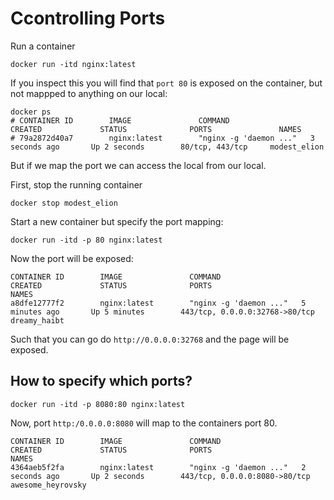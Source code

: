 # Ccontrolling Ports

Run a container

```
docker run -itd nginx:latest
```

If you inspect this you will find that `port 80` is exposed on the container, but not mappped to anything on our local:
```
docker ps
# CONTAINER ID        IMAGE               COMMAND                  CREATED             STATUS              PORTS               NAMES
# 79a2872d40a7        nginx:latest        "nginx -g 'daemon ..."   3 seconds ago       Up 2 seconds        80/tcp, 443/tcp     modest_elion
```

But if we map the port we can access the local from our local.

First, stop the running container
```
docker stop modest_elion
```

Start a new container but specify the port mapping:

```
docker run -itd -p 80 nginx:latest
```

Now the port will be exposed:
```
CONTAINER ID        IMAGE               COMMAND                  CREATED             STATUS              PORTS                            NAMES
a8dfe12777f2        nginx:latest        "nginx -g 'daemon ..."   5 minutes ago       Up 5 minutes        443/tcp, 0.0.0.0:32768->80/tcp   dreamy_haibt
```

Such that you can go do `http://0.0.0.0:32768` and the page will be exposed.

## How to specify which ports?

```
docker run -itd -p 8080:80 nginx:latest
```

Now, port `http:/0.0.0.0:8080` will map to the containers port 80.

```
CONTAINER ID        IMAGE               COMMAND                  CREATED             STATUS              PORTS                           NAMES
4364aeb5f2fa        nginx:latest        "nginx -g 'daemon ..."   2 seconds ago       Up 2 seconds        443/tcp, 0.0.0.0:8080->80/tcp   awesome_heyrovsky
```

